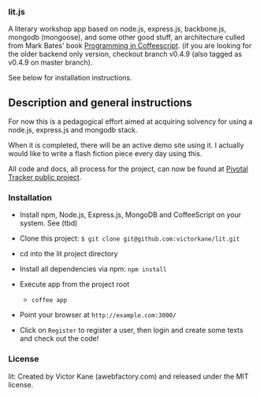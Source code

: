 ### lit.js

A literary workshop app based on node.js, express.js, backbone.js, mongodb (mongoose), and some other good stuff, an architecture culled from Mark Bates' book [Programming in Coffeescript](https://github.com/markbates/Programming-In-CoffeeScript).
(if you are looking for the older backend only version, checkout branch v0.4.9 (also tagged as v0.4.9 on master branch).

See below for installation instructions.

## Description and general instructions

For now this is a pedagogical effort aimed at acquiring solvency for using a node.js, express.js and mongodb stack.

When it is completed, there will be an active demo site using it. I actually would like to write a flash fiction piece every day using this.

All code and docs, all process for the project, can now be found at [Pivotal Tracker public project](https://www.pivotaltracker.com/projects/648835). 

### Installation

* Install npm, Node.js, Express.js, MongoDB and CoffeeScript on your system. See (tbd)
* Clone this project: `$ git clone git@github.com:victorkane/lit.git`
* cd into the lit project directory
* Install all dependencies via npm: `npm install`

* Execute app from the project root
  * `coffee app`
* Point your browser at `http://example.com:3000/`
* Click on `Register` to register a user, then login and create some texts and check out the code!

### License
lit: Created by Victor Kane (awebfactory.com) and released under the MIT license.
